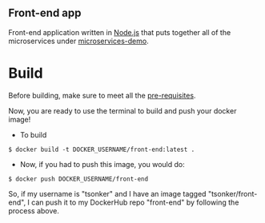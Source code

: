 Front-end app
---
Front-end application written in [Node.js](https://nodejs.org/en/) that puts together all of the microservices under [microservices-demo](https://github.com/microservices-demo/microservices-demo).

# Build
Before building, make sure to meet all the [pre-requisites](https://github.com/KavachSec/KupcakeShop#pre-requisites).

Now, you are ready to use the terminal to build and push your docker image!
- To build 
```
$ docker build -t DOCKER_USERNAME/front-end:latest .
```
- Now, if you had to push this image, you would do:
```
$ docker push DOCKER_USERNAME/front-end
```
So, if my username is "tsonker" and I have an image tagged "tsonker/front-end", I can push it to my DockerHub repo "front-end" by following the process above.
